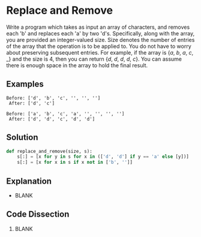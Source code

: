 # Replace and Remove
Write a program which takes as input an array of characters, and removes each 'b' and replaces each 'a' by two 'd's. Specifically, along with the array, you are provided an integer-valued size. Size denotes the number of entries of the array that the operation is to be applied to. You do not have to worry about preserving subsequent entries. For example, if the array is {_a_, _b_, _a_, _c_, _} and the size is 4, then you can return {_d_, _d_, _d_, _d_, _c_}. You can assume there is enough space in the array to hold the final result.
  
## Examples
```
Before: ['d', 'b', 'c', '', '', '']
 After: ['d', 'c']

Before: ['a', 'b', 'c', 'a', '', '', '', '']
 After: ['d', 'd', 'c', 'd', 'd']
```
  
## Solution
```python
def replace_and_remove(size, s):
    s[:] = [x for y in s for x in (['d', 'd'] if y == 'a' else [y])]
    s[:] = [x for x in s if x not in ['b', '']]
```
  
## Explanation
* BLANK
  
## Code Dissection
1. BLANK